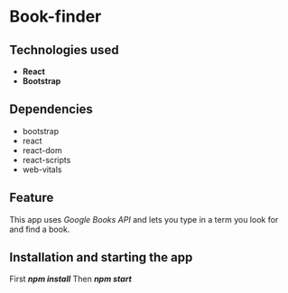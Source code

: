# Book-finder

## Technologies used
* **React**
* **Bootstrap**

## Dependencies
- bootstrap
- react
- react-dom
- react-scripts
- web-vitals

## Feature
This app uses *Google Books API* and lets you type in a term you look for and find a book.

## Installation and starting the app

First **_npm install_**
Then **_npm start_**
